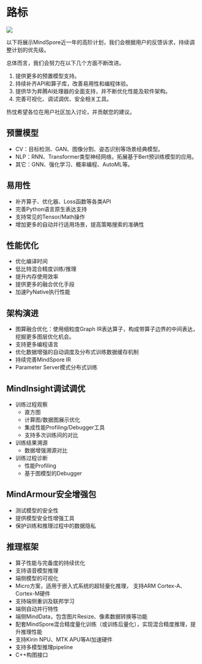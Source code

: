 # 路标

<a href="https://gitee.com/mindspore/docs/blob/master/docs/mindspore/note/source_zh_cn/roadmap.md" target="_blank"><img src="https://gitee.com/mindspore/docs/raw/master/resource/_static/logo_source.png"></a>

以下将展示MindSpore近一年的高阶计划，我们会根据用户的反馈诉求，持续调整计划的优先级。

总体而言，我们会努力在以下几个方面不断改进。

1. 提供更多的预置模型支持。
2. 持续补齐API和算子库，改善易用性和编程体验。
3. 提供华为昇腾AI处理器的全面支持，并不断优化性能及软件架构。
4. 完善可视化、调试调优、安全相关工具。

热忱希望各位在用户社区加入讨论，并贡献您的建议。

## 预置模型

- CV：目标检测、GAN、图像分割、姿态识别等场景经典模型。
- NLP：RNN、Transformer类型神经网络，拓展基于Bert预训练模型的应用。
- 其它：GNN、强化学习、概率编程、AutoML等。

## 易用性

- 补齐算子、优化器、Loss函数等各类API
- 完善Python语言原生表达支持
- 支持常见的Tensor/Math操作
- 增加更多的自动并行适用场景，提高策略搜索的准确性

## 性能优化

- 优化编译时间
- 低比特混合精度训练/推理
- 提升内存使用效率
- 提供更多的融合优化手段
- 加速PyNative执行性能

## 架构演进

- 图算融合优化：使用细粒度Graph IR表达算子，构成带算子边界的中间表达，挖掘更多图层优化机会。
- 支持更多编程语言
- 优化数据增强的自动调度及分布式训练数据缓存机制
- 持续完善MindSpore IR
- Parameter Server模式分布式训练

## MindInsight调试调优

- 训练过程观察
    - 直方图
    - 计算图/数据图展示优化
    - 集成性能Profiling/Debugger工具
    - 支持多次训练间的对比
- 训练结果溯源
    - 数据增强溯源对比
- 训练过程诊断
    - 性能Profiling
    - 基于图模型的Debugger

## MindArmour安全增强包

- 测试模型的安全性
- 提供模型安全性增强工具
- 保护训练和推理过程中的数据隐私

## 推理框架

- 算子性能与完备度的持续优化
- 支持语音模型推理
- 端侧模型的可视化
- Micro方案，适用于嵌入式系统的超轻量化推理， 支持ARM Cortex-A、Cortex-M硬件
- 支持端侧重训及联邦学习
- 端侧自动并行特性
- 端侧MindData，包含图片Resize、像素数据转换等功能
- 配套MindSpore混合精度量化训练（或训练后量化），实现混合精度推理，提升推理性能
- 支持Kirin NPU、MTK APU等AI加速硬件
- 支持多模型推理pipeline
- C++构图接口
